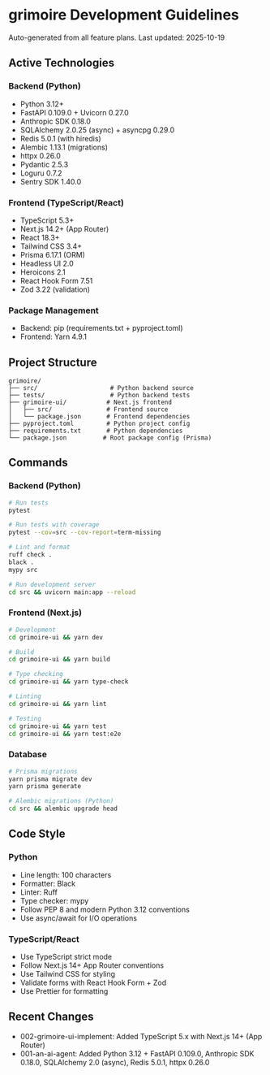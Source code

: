 # grimoire Development Guidelines

Auto-generated from all feature plans. Last updated: 2025-10-19

## Active Technologies

### Backend (Python)
- Python 3.12+
- FastAPI 0.109.0 + Uvicorn 0.27.0
- Anthropic SDK 0.18.0
- SQLAlchemy 2.0.25 (async) + asyncpg 0.29.0
- Redis 5.0.1 (with hiredis)
- Alembic 1.13.1 (migrations)
- httpx 0.26.0
- Pydantic 2.5.3
- Loguru 0.7.2
- Sentry SDK 1.40.0

### Frontend (TypeScript/React)
- TypeScript 5.3+
- Next.js 14.2+ (App Router)
- React 18.3+
- Tailwind CSS 3.4+
- Prisma 6.17.1 (ORM)
- Headless UI 2.0
- Heroicons 2.1
- React Hook Form 7.51
- Zod 3.22 (validation)

### Package Management
- Backend: pip (requirements.txt + pyproject.toml)
- Frontend: Yarn 4.9.1

## Project Structure
```
grimoire/
├── src/                    # Python backend source
├── tests/                  # Python backend tests
├── grimoire-ui/           # Next.js frontend
│   ├── src/               # Frontend source
│   └── package.json       # Frontend dependencies
├── pyproject.toml         # Python project config
├── requirements.txt       # Python dependencies
└── package.json          # Root package config (Prisma)
```

## Commands

### Backend (Python)
```bash
# Run tests
pytest

# Run tests with coverage
pytest --cov=src --cov-report=term-missing

# Lint and format
ruff check .
black .
mypy src

# Run development server
cd src && uvicorn main:app --reload
```

### Frontend (Next.js)
```bash
# Development
cd grimoire-ui && yarn dev

# Build
cd grimoire-ui && yarn build

# Type checking
cd grimoire-ui && yarn type-check

# Linting
cd grimoire-ui && yarn lint

# Testing
cd grimoire-ui && yarn test
cd grimoire-ui && yarn test:e2e
```

### Database
```bash
# Prisma migrations
yarn prisma migrate dev
yarn prisma generate

# Alembic migrations (Python)
cd src && alembic upgrade head
```

## Code Style

### Python
- Line length: 100 characters
- Formatter: Black
- Linter: Ruff
- Type checker: mypy
- Follow PEP 8 and modern Python 3.12 conventions
- Use async/await for I/O operations

### TypeScript/React
- Use TypeScript strict mode
- Follow Next.js 14+ App Router conventions
- Use Tailwind CSS for styling
- Validate forms with React Hook Form + Zod
- Use Prettier for formatting

## Recent Changes
- 002-grimoire-ui-implement: Added TypeScript 5.x with Next.js 14+ (App Router)
- 001-an-ai-agent: Added Python 3.12 + FastAPI 0.109.0, Anthropic SDK 0.18.0, SQLAlchemy 2.0 (async), Redis 5.0.1, httpx 0.26.0

<!-- MANUAL ADDITIONS START -->
<!-- MANUAL ADDITIONS END -->
